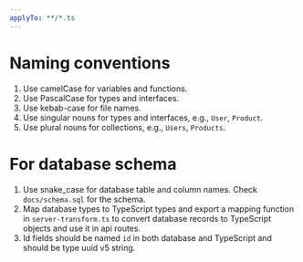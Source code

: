 ```yaml
---
applyTo: **/*.ts
---
```

# Naming conventions
1. Use camelCase for variables and functions.
2. Use PascalCase for types and interfaces.
3. Use kebab-case for file names.
4. Use singular nouns for types and interfaces, e.g., `User`, `Product`.
5. Use plural nouns for collections, e.g., `Users`, `Products`.

# For database schema
1. Use snake_case for database table and column names. Check `docs/schema.sql` for the schema.
2. Map database types to TypeScript types and export a mapping function in `server-transform.ts` to convert database records to TypeScript objects and use it in api routes.
3. Id fields should be named `id` in both database and TypeScript and should be type uuid v5 string.

